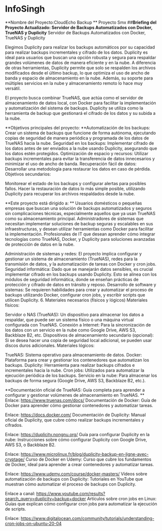# InfoSingh
**Nombre del Proyecto:CloudEcho Backup
**
Proyecto Smx
##**Briefing del Proyecto Actualizado: Servidor de Backups Automatizados con Docker, TrueNAS y Duplicity**
Servidor de Backups Automatizados con Docker, TrueNAS y Duplicity

Elegimos Duplicity para realizar los backups automáticos por su capacidad para realizar backups incrementales y cifrado de los datos. Duplicity es ideal para usuarios que buscan una opción robusta y segura para respaldar grandes volúmenes de datos de manera eficiente y en la nube. A diferencia de otras herramientas, Duplicity permite que solo se respalden los archivos modificados desde el último backup, lo que optimiza el uso de ancho de banda y espacio de almacenamiento en la nube. Además, su soporte para múltiples servicios en la nube y almacenamiento remoto lo hace muy versátil.

El proyecto busca combinar TrueNAS, que actúa como el servidor de almacenamiento de datos local, con Docker para facilitar la implementación y automatización del sistema de backups. Duplicity se utiliza como la herramienta de backup que gestionará el cifrado de los datos y su subida a la nube.

**Objetivos principales del proyecto:
**Automatización de los backups: Crear un sistema de backups que funcione de forma autónoma, ejecutando copias de seguridad de manera periódica y programada de los datos de TrueNAS hacia la nube.
Seguridad en los backups: Implementar cifrado de los datos antes de ser enviados a la nube usando Duplicity, asegurando que los datos estén protegidos.
Optimización de espacio y recursos: Utilizar backups incrementales para evitar la transferencia de datos innecesarios y minimizar el uso de ancho de banda.
Recuperación fácil de datos: Desarrollar una metodología para restaurar los datos en caso de pérdida.
Objetivos secundarios:

Monitorear el estado de los backups y configurar alertas para posibles fallos.
Hacer la restauración de datos lo más simple posible, utilizando Duplicity para recuperar los archivos respaldados desde la nube.

**Este proyecto está dirigido a:
**
Usuarios domésticos o pequeñas empresas que buscan una solución de backups automatizados y seguros sin complicaciones técnicas, especialmente aquellos que ya usan TrueNAS como su almacenamiento principal.
Administradores de sistemas que necesitan implementar soluciones de backup seguras y escalables en sus infraestructuras, y desean utilizar herramientas como Docker para facilitar la implementación.
Profesionales de IT que desean aprender cómo integrar tecnologías como TrueNAS, Docker, y Duplicity para soluciones avanzadas de protección de datos en la nube.

Administración de sistemas y redes: El proyecto implica configurar y gestionar un sistema de almacenamiento (TrueNAS), redes para la transmisión de datos, y la automatización de tareas con Docker y cron jobs.
Seguridad informática: Dado que se manejarán datos sensibles, es crucial implementar cifrado en los backups usando Duplicity. Esto se alinea con los módulos de seguridad informática, donde se enseñan prácticas de protección y cifrado de datos en tránsito y reposo.
Desarrollo de software y sistemas: Se requieren habilidades para crear y automatizar el proceso de backups utilizando Docker, configurar cron jobs, y escribir scripts que utilicen Duplicity.
6. Materiales necesarios (físicos y lógicos)
Materiales físicos:

Servidor o NAS (TrueNAS): Un dispositivo para almacenar los datos a respaldar, que puede ser un sistema físico o una máquina virtual configurada con TrueNAS.
Conexión a Internet: Para la sincronización de los datos con un servicio en la nube como Google Drive, AWS S3, Backblaze B2, etc.
Dispositivos de almacenamiento secundario (opcional): Si se desea hacer una copia de seguridad local adicional, se pueden usar discos duros adicionales.
Materiales lógicos:

TrueNAS: Sistema operativo para almacenamiento de datos.
Docker: Plataforma para crear y gestionar los contenedores que automatizan los backups.
Duplicity: Herramienta para realizar backups cifrados e incrementales hacia la nube.
Cron jobs: Utilizados para automatizar la ejecución periódica de los backups.
Servicio en la nube: Para almacenar los backups de forma segura (Google Drive, AWS S3, Backblaze B2, etc.).

**Documentación oficial de TrueNAS: Guía completa para aprender a configurar y gestionar volúmenes de almacenamiento en TrueNAS.
**
Enlace: https://www.truenas.com/docs/
Documentación de Docker: Guía de Docker para aprender cómo gestionar contenedores y automatizar tareas.

Enlace: https://docs.docker.com/
Documentación de Duplicity: Manual oficial de Duplicity, que cubre cómo realizar backups incrementales y cifrados.

Enlace: https://duplicity.nongnu.org/
Guía para configurar Duplicity en la nube: Instrucciones sobre cómo configurar Duplicity con Google Drive, AWS S3, o Backblaze B2.

Enlace: https://www.microlinux.fr/blog/duplicity-backup-en-ligne-avec-cryptage/
Curso de Docker en Udemy: Curso que cubre los fundamentos de Docker, ideal para aprender a crear contenedores y automatizar tareas.

Enlace: https://www.udemy.com/course/docker-masters/
Vídeos sobre automatización de backups con Duplicity: Tutoriales en YouTube que muestran cómo automatizar el proceso de backups con Duplicity.

Enlace a canal: https://www.youtube.com/results?search_query=duplicity+backup+docker
Artículos sobre cron jobs en Linux: Guías que explican cómo configurar cron jobs para automatizar la ejecución de scripts.

Enlace: https://www.digitalocean.com/community/tutorials/understanding-cron-jobs-on-ubuntu-20-04
